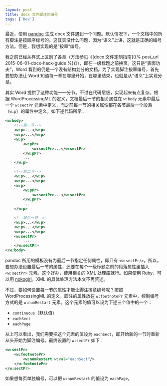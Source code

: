```yaml
---
layout: post
title: docx 文件脚注的编号
tags: ['Dev']
---
```


最近，使用 [pandoc](http://pandoc.org/) 生成 docx 文件遇到一个问题。默认情况下，一个文档中的所有脚注是按顺序标号的。这其实没什么问题，因为“语义”上讲，这就是正确的编号方法。但是，我想实现的是“按章”编号。

我之前已经从样式上区别了各章（方法参见《[docx 文件定制指南]({% post_url 2015-06-01-docx-hack-guide %})》），即在一级标题之前换页。这只是“表面功夫”，Word 看到的仍是一个没有结构划分的文档。为了实现脚注按章编号，首先要想办法让 Word 知道每一章在哪里开始，在哪里结束，也就是从“语义”上实现分章。

其实 Word 提供了这种功能——分节。不过在代码层级，实现起来有点复杂。根据 WordProcessingML 的定义，文档最后一节的相关属性在 `w:body` 元素中最后一个 `w:sectPr` 元素中定义，而之前每一节的相关属性都在各节最后一个段落（`w:p`）的属性中定义，如下述代码所示：

```xml
<w:body>
    <!--第一节-->
    <w:p>...</w:p>
    <w:p>...</w:p>
    <w:p>
        <w:pPr>
            <w:sectPr>...</w:sectPr>
        </w:pPr>
        ...
    </w:p>

    <!--第二节-->
    <w:p>...</w:p>
    <w:p>...</w:p>
    <w:p>
        <w:pPr>
            <w:sectPr>...</w:sectPr>
        </w:pPr>
        ...
    </w:p>

    <!--最后一节-->
    <w:p>...</w:p>
    <w:p>...</w:p>
    <w:p>...</w:p>
    <w:sectPr>
        ...
    </w:sectPr>
</w:body>
```

pandoc 所用的模板没有为最后一节指定任何属性，即只有 `<w:sectPr/>`。所以，要想办法设置最后一节的属性，还要在每个一级标题之前的段落属性里插入 `<w:sectPr>` 元素。这个好办，使用相关的 XML 处理库就行。如果使用 Ruby，可以用 [nokogiri](https://rubygems.org/gems/nokogiri)。XML 的具体处理方法本文不再赘述。

不过，要如何设置每一节的属性才能让脚注按章编号呢？按照 WordProcessingML 的定义，脚注的属性放在 `w:footnotePr` 元素中，控制编号方式的是 `w:numRestart` 元素。这个元素的值可以设为下述三个值中的一个：

- `continuous`（默认值）
- `eachSect`
- `eachPage`

从上可以看出，我们需要把这个元素的值设为 `eachSect`，即开始新的一节时重新从头开始为脚注编号。最终设置的 `w:sectPr` 如下：

```xml
<w:sectPr>
    <w:footnotePr>
        <w:numRestart w:val="eachSect"/>
    </w:footnotePr>
</w:sectPr>
```

如果想每页单独编号，可以把 `w:numRestart` 的值设为 `eachPage`。
